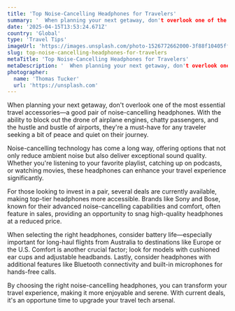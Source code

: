 ```yaml
---
title: 'Top Noise-Cancelling Headphones for Travelers'
summary: '  When planning your next getaway, don't overlook one of the most essential travel accessories—a good pair of noise-cancelling headphones. With the abil...'
date: '2025-04-15T13:53:24.671Z'
country: 'Global'
type: 'Travel Tips'
imageUrl: 'https://images.unsplash.com/photo-1526772662000-3f88f10405ff'
slug: top-noise-cancelling-headphones-for-travelers
metaTitle: 'Top Noise-Cancelling Headphones for Travelers'
metaDescription: '  When planning your next getaway, don't overlook one of the most essential travel accessories—a good pair of noise-cancelling headphones. With the abil...'
photographer:
  name: 'Thomas Tucker'
  url: 'https://unsplash.com'
---
```


When planning your next getaway, don't overlook one of the most essential travel accessories—a good pair of noise-cancelling headphones. With the ability to block out the drone of airplane engines, chatty passengers, and the hustle and bustle of airports, they're a must-have for any traveler seeking a bit of peace and quiet on their journey. 

Noise-cancelling technology has come a long way, offering options that not only reduce ambient noise but also deliver exceptional sound quality. Whether you're listening to your favorite playlist, catching up on podcasts, or watching movies, these headphones can enhance your travel experience significantly.

For those looking to invest in a pair, several deals are currently available, making top-tier headphones more accessible. Brands like Sony and Bose, known for their advanced noise-cancelling capabilities and comfort, often feature in sales, providing an opportunity to snag high-quality headphones at a reduced price.

When selecting the right headphones, consider battery life—especially important for long-haul flights from Australia to destinations like Europe or the U.S. Comfort is another crucial factor; look for models with cushioned ear cups and adjustable headbands. Lastly, consider headphones with additional features like Bluetooth connectivity and built-in microphones for hands-free calls.

By choosing the right noise-cancelling headphones, you can transform your travel experience, making it more enjoyable and serene. With current deals, it's an opportune time to upgrade your travel tech arsenal.